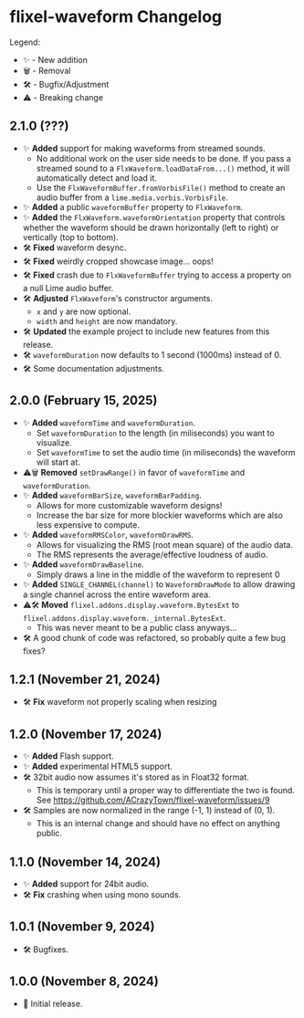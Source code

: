 # flixel-waveform Changelog

Legend:
- ✨ - New addition
- 🗑️ - Removal
- 🛠️ - Bugfix/Adjustment
- ⚠️ - Breaking change

## 2.1.0 (???)
- ✨ **Added** support for making waveforms from streamed sounds.
    - No additional work on the user side needs to be done. If you pass a streamed sound to a `FlxWaveform.loadDataFrom...()` method, it will automatically detect and load it.
    - Use the `FlxWaveformBuffer.fromVorbisFile()` method to create an audio buffer from a `lime.media.vorbis.VorbisFile`.
- ✨ **Added** a public `waveformBuffer` property to `FlxWaveform`.
- ✨ **Added** the `FlxWaveform.waveformOrientation` property that controls whether the waveform should be drawn horizontally (left to right) or vertically (top to bottom).
- 🛠️ **Fixed** waveform desync.
- 🛠️ **Fixed** weirdly cropped showcase image... oops!
- 🛠️ **Fixed** crash due to `FlxWaveformBuffer` trying to access a property on a null Lime audio buffer.
- 🛠️ **Adjusted** `FlxWaveform`'s constructor arguments.
    - `x` and `y` are now optional.
    - `width` and `height` are now mandatory.
- 🛠️ **Updated** the example project to include new features from this release.
- 🛠️ `waveformDuration` now defaults to 1 second (1000ms) instead of 0.
- 🛠️ Some documentation adjustments.

## 2.0.0 (February 15, 2025)
- ✨ **Added** `waveformTime` and `waveformDuration`.
    - Set `waveformDuration` to the length (in miliseconds) you want to visualize.
    - Set `waveformTime` to set the audio time (in miliseconds) the waveform will start at.
- ⚠️🗑️ **Removed** `setDrawRange()` in favor of `waveformTime` and `waveformDuration`.
- ✨ **Added** `waveformBarSize`, `waveformBarPadding`.
    - Allows for more customizable waveform designs!
    - Increase the bar size for more blockier waveforms which are also less expensive to compute.
- ✨ **Added** `waveformRMSColor`, `waveformDrawRMS`.
    - Allows for visualizing the RMS (root mean square) of the audio data.
    - The RMS represents the average/effective loudness of audio.
- ✨ **Added** `waveformDrawBaseline`.
    - Simply draws a line in the middle of the waveform to represent 0
- ✨ **Added** `SINGLE_CHANNEL(channel)` to `WaveformDrawMode` to allow drawing a single channel across the entire waveform area.
- ⚠️🛠️ **Moved** `flixel.addons.display.waveform.BytesExt` to `flixel.addons.display.waveform._internal.BytesExt`.
    - This was never meant to be a public class anyways...
- 🛠️ A good chunk of code was refactored, so probably quite a few bug fixes?

## 1.2.1 (November 21, 2024)
- 🛠️ **Fix** waveform not properly scaling when resizing

## 1.2.0 (November 17, 2024)
- ✨ **Added** Flash support.
- ✨ **Added** experimental HTML5 support.
- 🛠️ 32bit audio now assumes it's stored as in Float32 format.
    - This is temporary until a proper way to differentiate the two is found. See https://github.com/ACrazyTown/flixel-waveform/issues/9
- 🛠️ Samples are now normalized in the range (-1, 1) instead of (0, 1).
    - This is an internal change and should have no effect on anything public.

## 1.1.0 (November 14, 2024)
- ✨ **Added** support for 24bit audio.
- 🛠️ **Fix** crashing when using mono sounds.

## 1.0.1 (November 9, 2024)
- 🛠️ Bugfixes.

## 1.0.0 (November 8, 2024)
- 🎉 Initial release.
